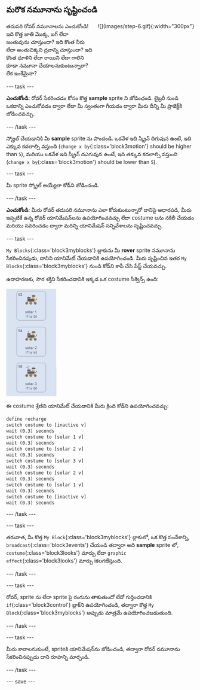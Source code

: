 ## మరొక నమూనాను సృష్టించండి

<div style="display: flex; flex-wrap: wrap">
<div style="flex-basis: 200px; flex-grow: 1; margin-right: 15px;">
తదుపరి రోవర్ నమూనాలను ఎంచుకోండి! ఇది కొత్త జాతి మొక్క, బగ్ లేదా జంతువును చూస్తుందా? ఇది కొంత నీరు లేదా అంతుచిక్కని ద్రవాన్ని చూస్తుందా? ఇది కొంత ధూళిని లేదా రాయిని లేదా గాలిని కూడా నమూనా చేయాలనుకుంటున్నారా? లేక ఇంకేమైనా?
</div>
<div>
![](images/step-6.gif){:width="300px"}
</div>
</div>

--- task ---

**ఎంచుకోండి:** రోవర్ సేకరించడం కోసం కొత్త **sample** sprite ని జోడింఛండి. లైబ్రరీ నుండి ఒకదాన్ని ఎంచుకోవడం ద్వారా లేదా మీ స్వంతంగా గీయడం ద్వారా మీరు దీన్ని మీ ప్రాజెక్ట్‌కి జోడించవచ్చు.

--- /task ---

స్క్రోల్ చేయడానికి మీ **sample** sprite ను పొందండి. ఒకవేళ ఇది స్క్రీన్ దిగువున ఉంటే, ఇది ఎక్కువ కదలాల్సి వస్తుంది (`change x by`{:class='block3motion'} should be higher than `5`), మరియు ఒకవేళ ఇది స్క్రీన్ దఎగువున ఉంటే, ఇది తక్కువ కదలాల్సి వస్తుంది (`change x by`{:class='block3motion'} should be lower than `5`).

--- task ---

మీ sprite స్క్రోల్ అయ్యేలా కోడ్‌ని జోడించండి.

--- /task ---

**ఎంచుకోండి:** మీరు రోవర్ తదుపరి నమూనాను ఎలా కోరుకుంటున్నారో దానిపై ఆధారపడి, మీరు ఇప్పటికే ఉన్న రోవర్ యానిమేషన్‌లను ఉపయోగించవచ్చు లేదా costume లను నకిలీ చేయడం మరియు సవరించడం ద్వారా మరిన్ని యానిమేషన్ సన్నివేశాలను సృష్టించవచ్చు.

--- task ---

`My Blocks`{:class='block3myblocks'} బ్లాకును మీ **rover** sprite నమూనాను సేకరించినపుడు, దానిని యానిమేట్ చేయడానికి ఉపయోగించండి. మీరు సృష్టించిన ఇతర `My Blocks`{:class='block3myblocks'} నుండి కోడ్‌ని కాపీ చేసి పేస్ట్ చేయవచ్చు.

ఉదాహరణకు, సౌర శక్తిని సేకరించడానికి ఇక్కడ ఒక costume సీక్వెన్స్ ఉంది:

![రోవర్ సోలార్ ప్యానెల్‌ను విస్తరించి ఉన్న మూడు costumes చూపబడ్డాయి.](images/solar-animation.png)

ఈ costume శ్రేణిని యానిమేట్ చేయడానికి మీరు క్రింది కోడ్‌ని ఉపయోగించవచ్చు:

```blocks3
define recharge
switch costume to [inactive v]
wait (0.3) seconds
switch costume to [solar 1 v]
wait (0.3) seconds
switch costume to [solar 2 v]
wait (0.3) seconds
switch costume to [solar 3 v]
wait (0.3) seconds
switch costume to [solar 2 v]
wait (0.3) seconds
switch costume to [solar 1 v]
wait (0.3) seconds
switch costume to [inactive v]
wait (0.3) seconds
```

--- /task ---

--- task ---

తరువాత, మీ కొత్త `My Block`{:class='block3myblocks'} బ్లాకులో, ఒక కొత్త సందేశాన్ని, `broadcast`{:class='block3events'} చేయండి తద్వారా అది **sample** sprite లో, `costume`{:class='block3looks'} మార్పు లేదా `graphic effect`{:class='block3looks'} మార్పు iకలగజేస్తుంది.

--- /task ---

--- task ---

రోవర్, sprite ను లేదా sprite పై రంగును తాకుతుందో లేదో గుర్తించడానికి `if`{:class='block3control'} బ్లాక్‌ని ఉపయోగించండి, తద్వారా కొత్త `My Block`{:class='block3myblocks'} అప్పుడు మాత్రమే ఉపయోగించబడుతుంది.

--- /task ---

--- task ---

మీరు కావాలనుకుంటే, spriteకి యానిమేషన్‌ను జోడించండి, తద్వారా రోవర్ నమూనాను సేకరించినప్పుడు దాని రూపాన్ని మార్చండి.

--- /task ---

--- save ---
